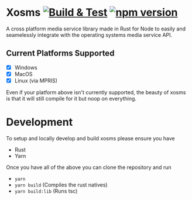 # Xosms [![Build & Test](https://github.com/NovusTheory/xosms/actions/workflows/build-test.yml/badge.svg?branch=dev)](https://github.com/NovusTheory/xosms/actions/workflows/build-test.yml) [![npm version](https://badge.fury.io/js/xosms.svg)](https://badge.fury.io/js/xosms)
A cross platform media service library made in Rust for Node to easily and seamelessly integrate with the operating systems media service API.

## Current Platforms Supported
- [x] Windows
- [x] MacOS
- [x] Linux (via MPRIS)

Even if your platform above isn't currently supported, the beauty of xosms is that it will still compile for it but noop on everything.

# Development
To setup and locally develop and build xosms please ensure you have
- Rust
- Yarn

Once you have all of the above you can clone the repository and run
- `yarn`
- `yarn build` (Compiles the rust natives)
- `yarn build:lib` (Runs tsc)
